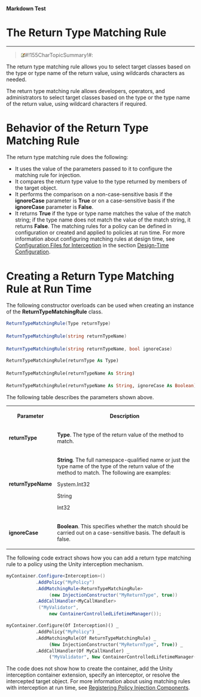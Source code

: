 ﻿---
Source File Name: 75-Interception.docx
AssetID: 4b09e824-1e73-4230-988f-9a8ed8f5968a
Title: The Return Type Matching Rule
Order In ToC: 2\6\1\8
Output Filename: 2\6\1\8_The Return Type Matching Rule.markdown
---

#### Markdown Test ####
# The Return Type Matching Rule #
----------


> ![](../../../images/note.gif)#!155CharTopicSummary!#:
> 
The return type matching rule allows you to select target classes based on the type or type name of the return value, using wildcards characters as needed.

The return type matching rule allows developers, operators, and administrators to select target classes based on the type or the type name of the return value, using wildcard characters if required.  

# Behavior of the Return Type Matching Rule #
The return type matching rule does the following:  
+ It uses the value of the parameters passed to it to configure the matching rule for injection.
+ It compares the return type value to the type returned by members of the target object.
+ It performs the comparison on a non-case-sensitive basis if the **ignoreCase** parameter is **True** or on a case-sensitive basis if the **ignoreCase** parameter is **False**. 
+ It returns **True** if the type or type name matches the value of the match string; if the type name does not match the value of the match string, it returns **False**. 
The matching rules for a policy can be defined in configuration or created and applied to policies at run time. For more information about configuring matching rules at design time, see [Configuration Files for Interception](test-markdown_af2f3726-4a3e-4e31-8f97-ebca0db3d907.html) in the section [Design-Time Configuration](test-markdown_d084d31d-6894-4cd3-ab6b-40f7a69899b2.html).  

# Creating a Return Type Matching Rule at Run Time #
The following constructor overloads can be used when creating an instance of the **ReturnTypeMatchingRule** class.  

```csharp
ReturnTypeMatchingRule(Type returnType)

ReturnTypeMatchingRule(string returnTypeName)

ReturnTypeMatchingRule(string returnTypeName, bool ignoreCase)
```


```vb
ReturnTypeMatchingRule(returnType As Type)

ReturnTypeMatchingRule(returnTypeName As String)

ReturnTypeMatchingRule(returnTypeName As String, ignoreCase As Boolean)
```

The following table describes the parameters shown above.  
<table xmlns:xlink="http://www.w3.org/1999/xlink"><tr><th><p>Parameter</p></th><th><p>Description</p></th></tr><tr><td><p><b>returnType</b></p></td><td><p><b>Type</b>. The type of the return value of the method to match.</p></td></tr><tr><td><p><b>returnTypeName</b></p></td><td><p><b>String</b>. The full namespace-qualified name or just the type name of the type of the return value of the method to match. The following are examples:</p><p>System.Int32</p><p>String</p><p>Int32</p></td></tr><tr><td><p><b>ignoreCase</b></p></td><td><p><b>Boolean</b>. This specifies whether the match should be carried out on a case-sensitive basis. The default is false.</p></td></tr></table>
The following code extract shows how you can add a return type matching rule to a policy using the Unity interception mechanism.  

```csharp
myContainer.Configure<Interception>()
           .AddPolicy("MyPolicy")
           .AddMatchingRule<ReturnTypeMatchingRule>
                (new InjectionConstructor("MyReturnType", true))
           .AddCallHandler<MyCallHandler>
            ("MyValidator", 
                new ContainerControlledLifetimeManager());
```


```vb
myContainer.Configure(Of Interception)() _
           .AddPolicy("MyPolicy") _
           .AddMatchingRule(Of ReturnTypeMatchingRule) _
                (New InjectionConstructor("MyReturnType", True)) _
           .AddCallHandler(Of MyCallHandler) _
                ("MyValidator", New ContainerControlledLifetimeManager())
```

The code does not show how to create the container, add the Unity interception container extension, specify an interceptor, or resolve the intercepted target object. For more information about using matching rules with interception at run time, see [Registering Policy Injection Components](test-markdown_2090aa6d-38c7-4527-a211-aa4fa966e855.html).  


